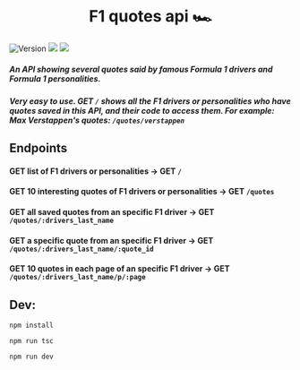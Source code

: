 <h1 align="center">F1 quotes api 🏎</h1>

<p>
<img alt="Version" src="https://img.shields.io/badge/version-0.6.2-cyan.svg"/>
<img src="https://img.shields.io/badge/npm-%3E%3D8.5.0-blue.svg"/>
<img src="https://img.shields.io/badge/node-%3E%3D16.14.2-blue.svg"/>
</p>
  

##### An API showing several quotes said by famous Formula 1 drivers and Formula 1 personalities.

##### Very easy to use. GET ```/``` shows all the F1 drivers or personalities who have quotes saved in this API, and their code to access them. For example: Max Verstappen's quotes: ```/quotes/verstappen```

## Endpoints

#### GET list of F1 drivers or personalities **->** GET ```/```

#### GET 10 interesting quotes of F1 drivers or personalities **->** GET ```/quotes```

#### GET all saved quotes from an specific F1 driver **->** GET ```/quotes/:drivers_last_name```

#### GET a specific quote from an specific F1 driver **->** GET ```/quotes/:drivers_last_name/:quote_id```

#### GET 10 quotes in each page of an specific F1 driver **->** GET ```/quotes/:drivers_last_name/p/:page```
  

## Dev:

```npm install```

```npm run tsc```

```npm run dev```